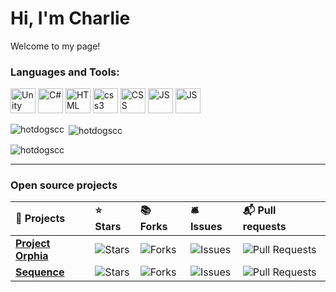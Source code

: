 <h1>Hi, I'm Charlie</h1>


<p>Welcome to my page!</p>
<h3 align="left">Languages and Tools:</h3>
<p align="left"> <img src="https://cdn-icons-png.flaticon.com/512/5969/5969346.png" alt="Unity" width="40" height="40"/>
<img src="https://seeklogo.com/images/C/c-sharp-c-logo-02F17714BA-seeklogo.com.png" alt="C#" width="40" height="40"/>
<img src="https://upload.wikimedia.org/wikipedia/commons/thumb/c/c3/Python-logo-notext.svg/935px-Python-logo-notext.svg.png" alt="HTML" width="40" height="40"/>
<img src="https://cdn.icon-icons.com/icons2/1488/PNG/512/5352-html5_102567.png" alt="css3" width="40" height="40"/>
<img src="https://upload.wikimedia.org/wikipedia/commons/thumb/6/62/CSS3_logo.svg/800px-CSS3_logo.svg.png" alt="CSS" width="40" height="40"/>
<img src="https://upload.wikimedia.org/wikipedia/commons/thumb/6/6a/JavaScript-logo.png/800px-JavaScript-logo.png" alt="JS" width="40" height="40"/>
<img src="https://seeklogo.com/images/A/azure-sql-database-logo-D7A32C9CD9-seeklogo.com.png" alt="JS" width="40" height="40"/>
</p>

<p><img align="left" src="https://github-readme-stats.vercel.app/api/top-langs?username=hotdogscc&show_icons=true&locale=en&layout=compact&theme=tokyonight" alt="hotdogscc" /></p>

<p>&nbsp;<img align="center" src="https://github-readme-stats.vercel.app/api?username=hotdogscc&show_icons=true&locale=en&theme=tokyonight" alt="hotdogscc" /></p>

<p><img align="center" src="https://github-readme-streak-stats.herokuapp.com/?user=hotdogscc&theme=tokyonight" alt="hotdogscc" /></p>

---

<h3><b>Open source projects</b></h3>
<table>
  <theadalign="center>
    <tr border: none;>
      <td><b>🎁 Projects</b></td>
      <td><b>⭐ Stars</b></td>
      <td><b>📚 Forks</b></td>
      <td><b>🛎 Issues</b></td>
      <td><b>📬 Pull requests</b></td>
    </tr>
  </thead>
  <tbody>
	  <tr>
		  <td><a href="(https://github.com/HotdogsCC/Project-Orphia"><b>Project Orphia</b></a></td>
      <td><img alt="Stars" src="https://img.shields.io/github/stars/HotdogsCC/Project-Orphia?style=flat-square&labelColor=343b41"/></td>
      <td><img alt="Forks" src="https://img.shields.io/github/forks/HotdogsCC/Project-Orphia?style=flat-square&labelColor=343b41"/></td>
      <td><img alt="Issues" src="https://img.shields.io/github/issues/HotdogsCC/Project-Orphia?style=flat-square&labelColor=343b41"/></td>
      <td><img alt="Pull Requests" src="https://img.shields.io/github/issues-pr/HotdogsCC/Project-Orphia?style=flat-square&labelColor=343b41"/></td>
    </tr>
		<tr>
	    <td><a href="https://github.com/HotdogsCC/AT3-Sequence"><b>Sequence</b></a></td>
      <td><img alt="Stars" src="https://img.shields.io/github/stars/HotdogsCC/AT3-Sequence?style=flat-square&labelColor=343b41"/></td>
      <td><img alt="Forks" src="https://img.shields.io/github/forks/HotdogsCC/AT3-Sequence?style=flat-square&labelColor=343b41"/></td>
      <td><img alt="Issues" src="https://img.shields.io/github/issues/HotdogsCC/AT3-Sequence?style=flat-square&labelColor=343b41"/></td>
      <td><img alt="Pull Requests" src="https://img.shields.io/github/issues-pr/HotdogsCC/AT3-Sequence?style=flat-square&labelColor=343b41"/></td>
    </tr>
  </tbody>
</table>

